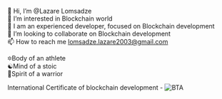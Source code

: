 👋 Hi, I’m @Lazare Lomsadze                                                                     
👀 I’m interested in Blockchain world                                                                      
🌱 I am an experienced developer, focused on Blockchain development                                                                               
💞️ I’m looking to collaborate on Blockchain development                                                                                                    
📫 How to reach me lomsadze.lazare2003@gmail.com                                                                                                    

🔯Body of an athlete                                                                                                             
 ☯Mind of a stoic                                                                                                                                                                                         
🦉Spirit of a warrior                                                                                          

International Certificate of blockchain development - 
![BTA](https://github.com/itachi2003/itachi2003/assets/70573427/aec63a18-f323-47b8-ac8a-c4e0356e7d31)

